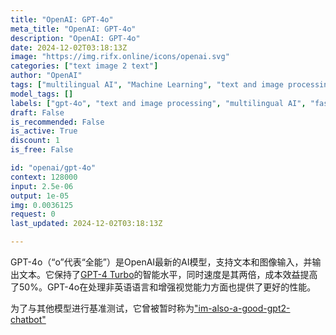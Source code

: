 ```yaml
---
title: "OpenAI: GPT-4o"
meta_title: "OpenAI: GPT-4o"
description: "OpenAI: GPT-4o"
date: 2024-12-02T03:18:13Z
image: "https://img.rifx.online/icons/openai.svg"
categories: ["text image 2 text"]
author: "OpenAI"
tags: ["multilingual AI", "Machine Learning", "text and image processing", "Natural Language Processing", "Programming", "Technology", "gpt-4o", "cost-effective AI", "Computer Vision", "fast AI model", "OpenAI"]
model_tags: []
labels: ["gpt-4o", "text and image processing", "multilingual AI", "fast AI model", "cost-effective AI"]
draft: False
is_recommended: False
is_active: True
discount: 1
is_free: False

id: "openai/gpt-4o"
context: 128000
input: 2.5e-06
output: 1e-05
img: 0.0036125
request: 0
last_updated: 2024-12-02T03:18:13Z

---
```


GPT-4o（“o”代表“全能”）是OpenAI最新的AI模型，支持文本和图像输入，并输出文本。它保持了[GPT-4 Turbo](/openai/gpt-4-turbo)的智能水平，同时速度是其两倍，成本效益提高了50%。GPT-4o在处理非英语语言和增强视觉能力方面也提供了更好的性能。

为了与其他模型进行基准测试，它曾被暂时称为["im-also-a-good-gpt2-chatbot"](https://twitter.com/LiamFedus/status/1790064963966370209)

